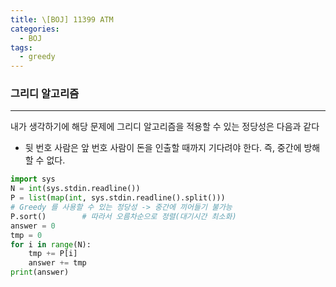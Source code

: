 ```yaml
---
title: \[BOJ] 11399 ATM
categories: 
  - BOJ
tags: 
  - greedy
---
```


### 그리디 알고리즘

---

내가 생각하기에 해당 문제에 그리디 알고리즘을 적용할 수 있는 정당성은 다음과 같다

- 뒷 번호 사람은 앞 번호 사람이 돈을 인출할 때까지 기다려야 한다. 즉, 중간에 방해할 수 없다.

```python
import sys
N = int(sys.stdin.readline())
P = list(map(int, sys.stdin.readline().split()))
# Greedy 를 사용할 수 있는 정당성 -> 중간에 끼어들기 불가능
P.sort()        # 따라서 오름차순으로 정렬(대기시간 최소화)
answer = 0
tmp = 0
for i in range(N):
    tmp += P[i]
    answer += tmp
print(answer)
```